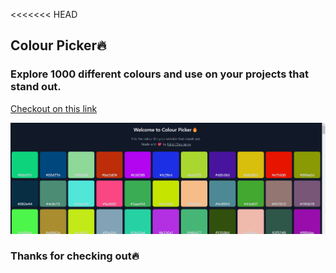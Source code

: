 <<<<<<< HEAD

## Colour Picker🔥

### Explore 1000 different colours and use on your projects that stand out.

[Checkout on this link](https://colorpicker.nirajchaurasiya.com)

![color_picker_image](./Screenshot%202023-11-18%20174231.png)

### Thanks for checking out🔥
